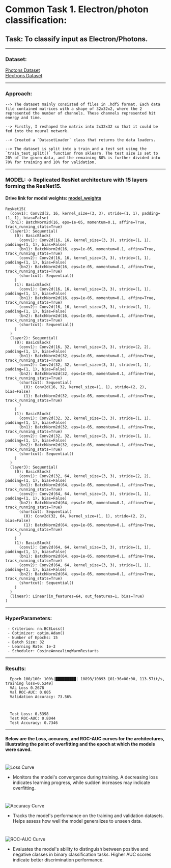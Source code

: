 # Common Task 1. Electron/photon classification:

## Task: To classify input as Electron/Photons.
--- 

### Dataset:

  [Photons Dataset](https://cernbox.cern.ch/index.php/s/AtBT8y4MiQYFcgc)  
  [Electrons Dataset](https://cernbox.cern.ch/index.php/s/FbXw3V4XNyYB3oA)

---

### Approach:


    --> The dataset mainly consisted of files in .hdf5 format. Each data file contained matrices with a shape of 32x32x2, where the 2 represented the number of channels. These channels represented hit energy and time.
    
    --> Firstly, I reshaped the matrix into 2x32x32 so that it could be fed into the neural network.
      
    --> Created a `DatasetLoader` class that returns the data loaders.
    
    --> The dataset is split into a train and a test set using the `train_test_split()` function from sklearn. The test size is set to 20% of the given data, and the remaining 80% is further divided into 70% for training and 10% for validation.
    
---

### MODEL: → Replicated ResNet architecture with 15 layers forming the ResNet15.

#### Drive link for model weights: [model_weights](https://drive.google.com/file/d/1DpVx7VUooF23cREVhr1ZHLz4AOsIF_8A/view?usp=drive_link)
    
    ResNet15(
      (conv1): Conv2d(2, 16, kernel_size=(3, 3), stride=(1, 1), padding=(1, 1), bias=False)
      (bn1): BatchNorm2d(16, eps=1e-05, momentum=0.1, affine=True, track_running_stats=True)
      (layer1): Sequential(
        (0): BasicBlock(
          (conv1): Conv2d(16, 16, kernel_size=(3, 3), stride=(1, 1), padding=(1, 1), bias=False)
          (bn1): BatchNorm2d(16, eps=1e-05, momentum=0.1, affine=True, track_running_stats=True)
          (conv2): Conv2d(16, 16, kernel_size=(3, 3), stride=(1, 1), padding=(1, 1), bias=False)
          (bn2): BatchNorm2d(16, eps=1e-05, momentum=0.1, affine=True, track_running_stats=True)
          (shortcut): Sequential()
        )
        (1): BasicBlock(
          (conv1): Conv2d(16, 16, kernel_size=(3, 3), stride=(1, 1), padding=(1, 1), bias=False)
          (bn1): BatchNorm2d(16, eps=1e-05, momentum=0.1, affine=True, track_running_stats=True)
          (conv2): Conv2d(16, 16, kernel_size=(3, 3), stride=(1, 1), padding=(1, 1), bias=False)
          (bn2): BatchNorm2d(16, eps=1e-05, momentum=0.1, affine=True, track_running_stats=True)
          (shortcut): Sequential()
        )
      )
      (layer2): Sequential(
        (0): BasicBlock(
          (conv1): Conv2d(16, 32, kernel_size=(3, 3), stride=(2, 2), padding=(1, 1), bias=False)
          (bn1): BatchNorm2d(32, eps=1e-05, momentum=0.1, affine=True, track_running_stats=True)
          (conv2): Conv2d(32, 32, kernel_size=(3, 3), stride=(1, 1), padding=(1, 1), bias=False)
          (bn2): BatchNorm2d(32, eps=1e-05, momentum=0.1, affine=True, track_running_stats=True)
          (shortcut): Sequential(
            (0): Conv2d(16, 32, kernel_size=(1, 1), stride=(2, 2), bias=False)
            (1): BatchNorm2d(32, eps=1e-05, momentum=0.1, affine=True, track_running_stats=True)
          )
        )
        (1): BasicBlock(
          (conv1): Conv2d(32, 32, kernel_size=(3, 3), stride=(1, 1), padding=(1, 1), bias=False)
          (bn1): BatchNorm2d(32, eps=1e-05, momentum=0.1, affine=True, track_running_stats=True)
          (conv2): Conv2d(32, 32, kernel_size=(3, 3), stride=(1, 1), padding=(1, 1), bias=False)
          (bn2): BatchNorm2d(32, eps=1e-05, momentum=0.1, affine=True, track_running_stats=True)
          (shortcut): Sequential()
        )
      )
      (layer3): Sequential(
        (0): BasicBlock(
          (conv1): Conv2d(32, 64, kernel_size=(3, 3), stride=(2, 2), padding=(1, 1), bias=False)
          (bn1): BatchNorm2d(64, eps=1e-05, momentum=0.1, affine=True, track_running_stats=True)
          (conv2): Conv2d(64, 64, kernel_size=(3, 3), stride=(1, 1), padding=(1, 1), bias=False)
          (bn2): BatchNorm2d(64, eps=1e-05, momentum=0.1, affine=True, track_running_stats=True)
          (shortcut): Sequential(
            (0): Conv2d(32, 64, kernel_size=(1, 1), stride=(2, 2), bias=False)
            (1): BatchNorm2d(64, eps=1e-05, momentum=0.1, affine=True, track_running_stats=True)
          )
        )
        (1): BasicBlock(
          (conv1): Conv2d(64, 64, kernel_size=(3, 3), stride=(1, 1), padding=(1, 1), bias=False)
          (bn1): BatchNorm2d(64, eps=1e-05, momentum=0.1, affine=True, track_running_stats=True)
          (conv2): Conv2d(64, 64, kernel_size=(3, 3), stride=(1, 1), padding=(1, 1), bias=False)
          (bn2): BatchNorm2d(64, eps=1e-05, momentum=0.1, affine=True, track_running_stats=True)
          (shortcut): Sequential()
        )
      )
      (linear): Linear(in_features=64, out_features=1, bias=True)
    )


---

### HyperParameters:

     - Criterion: nn.BCELoss()
     - Optimizer: optim.Adam()
     - Number of Epochs: 15
     - Batch Size: 32
     - Learning Rate: 1e-3
     - Scheduler: CosineAnnealingWarmRestarts
---

### Results:

      Epoch 100/100: 100%|█████████| 10893/10893 [01:36<00:00, 113.57it/s, training loss=0.5249]
      VAL Loss 0.2678
      Val ROC-AUC: 0.805 
      Validation Accuracy: 73.56%
#
      Test Loss: 0.5398
      Test ROC-AUC: 0.8044
      Test Accuracy: 0.7346

      

---

#### Below are the Loss, accuracy, and ROC-AUC curves for the architectures, illustrating the point of overfitting and the epoch at which the models were saved.

#

![Loss Curve](https://github.com/AADI-234/ML4SCI-GSoC2024/assets/133188867/bd53474e-161d-421c-86eb-8b89a7a6d9f7)
- Monitors the model's convergence during training. A decreasing loss indicates learning progress, while sudden increases may indicate overfitting.

# 

![Accuracy Curve](https://github.com/AADI-234/ML4SCI-GSoC2024/assets/133188867/2e067f87-2b0f-4556-9a04-2d3fe694dec2)
- Tracks the model's performance on the training and validation datasets. Helps assess how well the model generalizes to unseen data.

#

![ROC-AUC Curve](https://github.com/AADI-234/ML4SCI-GSoC2024/assets/133188867/c64baa9c-b17f-483f-92b9-8a98304ec46b)
- Evaluates the model's ability to distinguish between positive and negative classes in binary classification tasks. Higher AUC scores indicate better discrimination performance.






